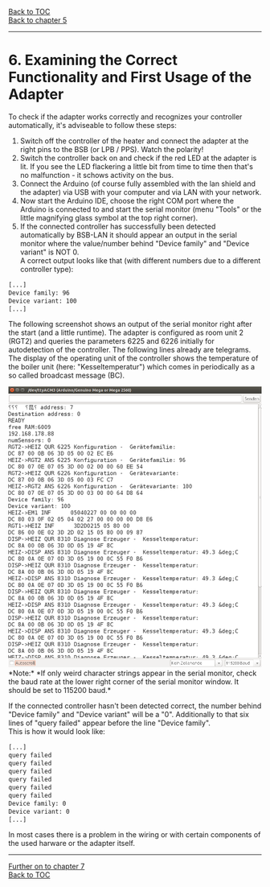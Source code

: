 [Back to TOC](toc.md)  
[Back to chapter 5](chap05.md)    
   
---  
# 6. Examining the Correct Functionality and First Usage of the Adapter   
To check if the adapter works correctly and recognizes your controller automatically, it's adviseable to follow these steps:  
   
1. Switch off the controller of the heater and connect the adapter at the right pins to the BSB (or LPB / PPS). Watch the polarity!  
2. Switch the controller back on and check if the red LED at the adapter is lit. If you see the LED flackering a little bit from time to time then that's no malfunction - it schows activity on the bus.  
3. Connect the Arduino (of course fully assembled with the lan shield and the adapter) via USB with your computer and via LAN with your network.  
4. Now start the Arduino IDE, choose the right COM port where the Arduino is connected to and start the serial monitor (menu "Tools" or the little magnifying glass symbol at the top right corner).  
5. If the connected controller has successfully been detected automatically by BSB-LAN it should appear an output in the serial monitor where the value/number behind "Device family" and "Device variant" is NOT 0.  
A correct output looks like that (with different numbers due to a different controller type):  
   
```
[...]
Device family: 96  
Device variant: 100  
[...]
```  
   
The following screenshot shows an output of the serial monitor right after the start (and a little runtime). The adapter is configured as room unit 2 (RGT2) and queries the parameters 6225 and 6226 initially for autodetection of the controller. The following lines already are telegrams. The display of the operating unit of the controller shows the temperature of the boiler unit (here: "Kesseltemperatur") which comes in periodically as a so called broadcast message (BC).  
  
  <img src="https://raw.githubusercontent.com/1coderookie/BSB-LPB-LAN_EN/master/docs/pics/arduino-ide_serieller-monitor.png">   
*Note:*  
*If only weird character strings appear in the serial monitor, check the baud rate at the lower right corner of the serial monitor window. It should be set to 115200 baud.*  
   
If the connected controller hasn't been detected correct, the number behind "Device family" and "Device variant" will be a "0". Additionally to that six lines of "query failed" appear before the line "Device family".  
This is how it would look like:  
   
```  
[...]  
query failed  
query failed  
query failed  
query failed  
query failed  
query failed  
Device family: 0  
Device variant: 0  
[...]  
```  
   
In most cases there is a problem in the wiring or with certain components of the used harware or the adapter itself.  

   
---  
   
[Further on to chapter 7](chap07.md)      
[Back to TOC](toc.md)   

 
